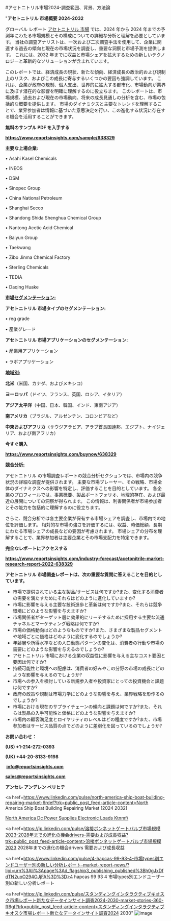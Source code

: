 #アセトニトリル市場2024-調査範囲、背景、方法論

"<strong>アセトニトリル 市場概要 2024-2032</strong>

グローバル レポート <a href=https://www.reportsinsights.com/sample/638329>アセトニトリル 市場</a> では、2024 年から 2024 年までの予測年にわたる市場規模とその構成についての詳細な分析と理解を必要としています。 当社の調査アナリストは、一次および二次調査手法を使用して、企業に関連する過去の傾向と現在の市場状況を調査し、重要な洞察と市場予測を提供します。 これには、2032 年までに収益と市場シェアを拡大​​するための新しいテクノロジーと革新的なソリューションが含まれています。

このレポートでは、経済成長の現状、新たな傾向、経済成長の政治的および規制上のリスク、およびこの成長に寄与するいくつかの要因も強調しています。 これは、企業が政府の規制、個人支出、世界的に拡大する都市化、市場動向が業界に及ぼす潜在的な影響を明確に理解するのに役立ちます。 このレポートは、市場規模、過去および現在の市場動向、将来の成長見通しの分析を含む、市場の包括的な概要を提供します。 市場のダイナミクスと主要なトレンドを理解することで、業界参加者は情報に基づいた意思決定を行い、この進化する状況に存在する機会を活用することができます。

<strong><b>無料のサンプル PDF を入手する</b></strong>

<a href=https://www.reportsinsights.com/sample/638329><strong><u>https://www.reportsinsights.com/sample/638329</u></strong></a>

<strong>主要な上場企業:</strong>

• Asahi Kasel Chemicals

• INEOS

• DSM

• Sinopec Group

• China National Petroleum

• Shanghai Secco

• Shandong Shida Shenghua Chemical Group

• Nantong Acetic Acid Chemical

• Baiyun Group

• Taekwang

• Zibo Jinma Chemical Factory

• Sterling Chemicals

• TEDIA

• Daqing Huake

<strong><u>市場セグメンテーション</u></strong><strong><u>:</u></strong>

<strong>アセトニトリル 市場タイプのセグメンテーション:</strong>

• reg grade

• 産業グレード

<strong>アセトニトリル 市場アプリケーションのセグメンテーション:</strong>

• 産業用アプリケーション

• ラボアプリケーション

<strong><u>地域別</u></strong><strong><u>:</u></strong>

<strong>北米</strong>（米国、カナダ、およびメキシコ）

<strong>ヨーロッパ</strong>（ドイツ、フランス、英国、ロシア、イタリア）

<strong>アジア太平洋</strong>（中国、日本、韓国、インド、東南アジア）

<strong>南アメリカ</strong>（ブラジル、アルゼンチン、コロンビアなど）

<strong>中東およびアフリカ</strong>（サウジアラビア、アラブ首長国連邦、エジプト、ナイジェリア、および南アフリカ）

<strong>今すぐ購入</strong>

<a href=https://www.reportsinsights.com/buynow/638329><strong><u>https://www.reportsinsights.com/buynow/638329</u></strong></a>

<strong><u>競合分析:</u></strong>

アセトニトリル の市場調査レポートの競合分析セクションでは、市場内の競争状況の詳細な調査が提供されます。 主要な市場プレーヤー、その戦略、市場全体のダイナミクスへの影響を特定し、評価することを目的としています。 各企業のプロフィールでは、事業概要、製品ポートフォリオ、地理的存在、および最近の展開についての洞察が得られます。 この情報は、利害関係者が市場参加者とその能力を包括的に理解するのに役立ちます。

さらに、競合分析では各主要企業が保有する市場シェアを調査し、市場内での地位を評価します。 相対的な市場の強さを評価するには、収益、時価総額、長期にわたる市場シェアの成長などの要因が考慮されます。 市場シェアの分布を理解することで、業界参加者は主要企業とその市場支配力を特定できます。

<strong>完全なレポートにアクセスする</strong>

<a href=https://www.reportsinsights.com/industry-forecast/acetonitrile-market-research-report-2022-638329><strong><u><b>https://www.reportsinsights.com/industry-forecast/acetonitrile-market-research-report-2022-638329</b></u></strong></a>

<strong><b>アセトニトリル 市場調査レポートは、次の重要な質問に答えることを目的としています。</b></strong>
<ul>
  <li>市場で提供されている主な製品/サービスは何ですか?また、変化する消費者の需要を満たすためにそれらはどのように進化していますか?</li>
  <li>市場に影響を与える主要な技術進歩と革新は何ですか?また、それらは競争環境にどのような影響を与えますか?</li>
  <li>市場関係者がターゲット層に効果的にリーチするために採用する主要な流通チャネルとマーケティング戦略は何ですか?</li>
  <li>市場の価格動向はどのようなものですか?また、さまざまな製品セグメントや地域ごとに価格はどのように変化するのでしょうか?</li>
  <li>年齢層や所得水準などの人口動態パターンの変化は、消費者の行動や市場の需要にどのような影響を与えるのでしょうか?</li>
  <li>アセトニトリル 市場における企業の収益性に影響を与える主なコスト要因と要因は何ですか?</li>
  <li>持続可能性と環境への配慮は、消費者の好みやこの分野の市場の成長にどのような影響を与えるのでしょうか?</li>
  <li>市場への参入を検討している新規参入者や投資家にとっての投資機会と課題は何ですか?</li>
  <li>政府の政策や規制は市場力学にどのような影響を与え、業界戦略を形作るのでしょうか?</li>
  <li>市場における現在のサプライチェーンの傾向と課題は何ですか?また、それらは製品の入手可能性と価格にどのような影響を与えますか?</li>
  <li>市場内の顧客満足度とロイヤリティのレベルはどの程度ですか?また、市場参加者はサービス品質の点でどのように差別化を図っているのでしょうか?</li>
</ul>
<strong>お問い合わせ：</strong>

<strong>(US) +1-214-272-0393</strong>

<strong>(UK) +44-20-8133-9198</strong>

<strong> </strong><a href=info@reportsinsights.com><strong><u>info@reportsinsights.com</u></strong></a>

<a href=sales@reportsinsights.com><strong><u>sales@reportsinsights.com</u></strong></a>

<strong>アンセレ アンデレン ベリヒテ</strong>

<a href=https://www.linkedin.com/pulse/north-america-ship-boat-building-repairing-market-6rdef?trk=public_post_feed-article-content>North America Ship Boat Building Repairing Market [2024 2032]</a>

<a href=https://www.linkedin.com/pulse/north-america-dc-power-supplies-electronic-loads-ktnmf/>North America Dc Power Supplies Electronic Loads Ktnmf/</a>

<a href=https://jp.linkedin.com/pulse/溶接ボンネットゲートバルブ市場規模2023-2028年までの進化の機会drivers-需要および成長収益?trk=public_post_feed-article-content>溶接ボンネットゲートバルブ市場規模2023 2028年までの進化の機会drivers 需要および成長収益</a>

<a href=https://www.linkedin.com/pulse/4-hapcas-99-93-4-市場types別エンドユーザー別の新しい分析レポート-market-report-news/?lipi=urn%3Ali%3Apage%3Ad_flagship3_publishing_published%3Bh0gJxDfdTN2uoO294OJjFA%3D%3D>4 hapcas 99 93 4 市場types別エンドユーザー別の新しい分析レポート</a>

<a href=https://jp.linkedin.com/pulse/スタンディングインタラクティブキオスク市場レポート新たなデータインサイト調査2024-2030-market-stories-360-ff6gf?trk=public_post_feed-article-content>スタンディングインタラクティブキオスク市場レポート新たなデータインサイト調査2024 2030</a>"
![image](https://github.com/aanak123/RIMarketer1/assets/158471119/bbc87702-2c79-41cf-ad8e-6456ba2e6a57)
